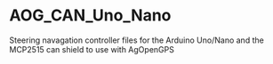 # AOG_CAN_Uno_Nano
Steering navagation controller files for the Arduino Uno/Nano and the MCP2515 can shield to use with AgOpenGPS
